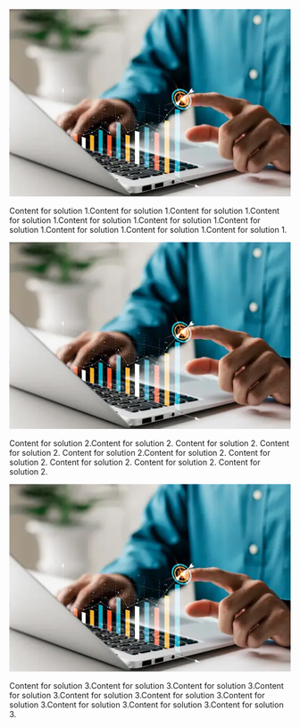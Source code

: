 <div class="custom-content">
  <div class="custom-content-item">
    <a href="https://www.neeyamo.com/solutions">
      <img src="img/solutions.webp" alt="Image 1"  />
    </a>
    <p>Content for solution 1.Content for solution 1.Content for solution 1.Content for solution 1.Content for solution 1.Content for solution 1.Content for solution 1.Content for solution 1.Content for solution 1.Content for solution 1.</p>
  </div>
  <div class="custom-content-item">
    <a href="https://www.neeyamo.com/solutions">
      <img src="img/solutions.webp" alt="Image 2" />
    </a>
    <p>Content for solution 2.Content for solution 2. Content for solution 2. Content for solution 2. Content for solution 2.Content for solution 2. Content for solution 2. Content for solution 2. Content for solution 2. Content for solution 2.</p>
  </div>
  <div class="custom-content-item">
    <a href="https://www.neeyamo.com/solutions">
      <img src="img/solutions.webp" alt="Image 3"  />
    </a>
    <p>Content for solution 3.Content for solution 3.Content for solution 3.Content for solution 3.Content for solution 3.Content for solution 3.Content for solution 3.Content for solution 3.Content for solution 3.Content for solution 3.</p>
  </div>
</div>
